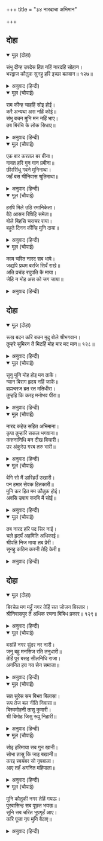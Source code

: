 +++
title = "३४ नारदाचा अभिमान"

+++


## दोहा


<details open><summary>मूल (दोहा)</summary>

संभु दीन्ह उपदेस हित नहिं नारदहि सोहान।  
भरद्वाज कौतुक सुनहु हरि इच्छा बलवान॥ १२७॥
</details>

<details><summary>अनुवाद (हिन्दी)</summary>

श्रीशिवांनी हा त्यांच्या भल्याचा उपदेश केला, परंतु नारदांना तो पटला नाही. हे भरद्वाज, आता गंमत ऐका. श्रीहरींची इच्छा मोठी बलवान आहे.॥ १२७॥
</details>

<details open><summary>मूल (चौपाई)</summary>

राम कीन्ह चाहहिं सोइ होई।  
करै अन्यथा अस नहिं कोई॥  
संभु बचन मुनि मन नहिं भाए।  
तब बिरंचि के लोक सिधाए॥
</details>

<details><summary>अनुवाद (हिन्दी)</summary>

श्रीरामचंद्रांना जे करायचे असते, तेच होते. त्याविरुद्ध करू शकेल, असाकोणीही नाही. शिवांचे बोलणे नारदांना रुचले नाही, तेव्हा ते तेथून ब्रह्मलोकी गेले.॥ १॥
</details>

<details open><summary>मूल (चौपाई)</summary>

एक बार करतल बर बीना।  
गावत हरि गुन गान प्रबीना॥  
छीरसिंधु गवने मुनिनाथा।  
जहँ बस श्रीनिवास श्रुतिमाथा॥
</details>

<details><summary>अनुवाद (हिन्दी)</summary>

एकदा गानविद्येत कुशल असलेले मुनिनाथ नारद हाती सुंदर वीणा घेऊन हरिगुण गात-गात क्षीरसागरात गेले. तेथे मूर्तिमंत वेदांततत्त्व असलेले लक्ष्मीनिवास भगवान नारायण राहातात.॥ २॥
</details>

<details open><summary>मूल (चौपाई)</summary>

हरषि मिले उठि रमानिकेता।  
बैठे आसन रिषिहि समेता॥  
बोले बिहसि चराचर राया।  
बहुते दिनन कीन्हि मुनि दाया॥
</details>

<details><summary>अनुवाद (हिन्दी)</summary>

भगवान लक्ष्मीकांत उभे राहून नारदांना आनंदाने भेटले आणि ते ऋषी नारदांसोबत आसनावर बसले. चराचराचे स्वामी भगवान हसून म्हणाले-‘हे मुनी, आज बऱ्याच दिवसांनी (येण्याची) दया केली.’॥ ३॥
</details>

<details open><summary>मूल (चौपाई)</summary>

काम चरित नारद सब भाषे।  
जद्यपि प्रथम बरजि सिवँ राखे॥  
अति प्रचंड रघुपति कै माया।  
जेहि न मोह अस को जग जाया॥
</details>

<details><summary>अनुवाद (हिन्दी)</summary>

जरी श्रीशिवांनी नारदांना पूर्वीच ‘हे सांगू नका,’ अशी सूचना केली होती, तरीही त्यांनी कामदेवाची सर्व करणी भगवंतांना सांगितली. श्रीरघुनाथांची माया मोठी प्रबळ असते. ती मोहित करू शकणार नाही, असा या जगात कोण जन्मला आहे?॥ ४॥
</details>

## दोहा


<details open><summary>मूल (दोहा)</summary>

रूख बदन करि बचन मृदु बोले श्रीभगवान।  
तुम्हरे सुमिरन तें मिटहिं मोह मार मद मान॥ १२८॥
</details>

<details><summary>अनुवाद (हिन्दी)</summary>

भगवान तटस्थपणे वरवर कोमल स्वरात म्हणाले की, ‘हे मुनिराज, तुमचे स्मरण केल्यानेही इतरांचे मोह, काम, मद व अभिमान हे नाहीसे होतात. (मग तुमच्याबद्दल काय बोलायचे?)॥
</details>

<details open><summary>मूल (चौपाई)</summary>

सुनु मुनि मोह होइ मन ताकें।  
ग्यान बिराग हृदय नहिं जाकें॥  
ब्रह्मचरज ब्रत रत मतिधीरा।  
तुम्हहि कि करइ मनोभव पीरा॥
</details>

<details><summary>अनुवाद (हिन्दी)</summary>

हे मुनी, ज्याच्या हृदयात ज्ञान-वैराग्य नसते, त्याच्या मनात मोह येतो. तुम्ही तर ब्रह्मचर्यव्रता-मध्ये तत्पर आणि मोठॺा धीरबुद्धीचे आहात. तुम्हांला कामदेव कधी त्रास देऊ शकेल काय?’॥ १॥
</details>

<details open><summary>मूल (चौपाई)</summary>

नारद कहेउ सहित अभिमाना।  
कृपा तुम्हारि सकल भगवाना॥  
करुनानिधि मन दीख बिचारी।  
उर अंकुरेउ गरब तरु भारी॥
</details>

<details><summary>अनुवाद (हिन्दी)</summary>

नारदांनी मोठॺा अभिमानाने म्हटले की, ‘भगवन! ही सर्व तुमची कृपा आहे.’ करुणानिधान भगवंतांनी मनात विचार करून पाहिले की, यांच्या मनात प्रचंड गर्वाच्या वृक्षाचा अंकुर उत्पन्न झाला आहे.॥ २॥
</details>

<details open><summary>मूल (चौपाई)</summary>

बेगि सो मैं डारिहउँ उखारी।  
पन हमार सेवक हितकारी॥  
मुनि कर हित मम कौतुक होई।  
अवसि उपाय करबि मैं सोई॥
</details>

<details><summary>अनुवाद (हिन्दी)</summary>

सेवकांचे हित करणे हे माझे ब्रीद आहे. तेव्हा मी तो अंकुर ताबडतोब उपटून टाकतो. मुनींचे कल्याण आणि माझा गंमतीचा खेळ होईल, असा उपाय आपण अवश्य करावा.॥ ३॥
</details>

<details open><summary>मूल (चौपाई)</summary>

तब नारद हरि पद सिर नाई।  
चले हृदयँ अहमिति अधिकाई॥  
श्रीपति निज माया तब प्रेरी।  
सुनहु कठिन करनी तेहि केरी॥
</details>

<details><summary>अनुवाद (हिन्दी)</summary>

तेव्हा नारद भगवंतांच्या चरणी मस्तक ठेवून निघाले. त्यांच्या मनात अभिमान अधिकच वाढला होता. तेव्हा लक्ष्मीपती भगवंतांनी आपल्या मायेला प्रेरित केले. तिची करणी किती दुस्तर असते ते पाहा.॥ ४॥
</details>

## दोहा


<details open><summary>मूल (दोहा)</summary>

बिरचेउ मग महुँ नगर तेहिं सत जोजन बिस्तार।  
श्रीनिवासपुर तें अधिक रचना बिबिध प्रकार॥ १२९॥
</details>

<details><summary>अनुवाद (हिन्दी)</summary>

तिने (हरिमायेने) वाटेत शंभर योजनांचे (चारशे कोसाचे) नगर रचले. त्या नगरातील विविध रचना विष्णूंच्या वैकुंठापेक्षाही अधिक सुंदर होत्या.॥ १२९॥
</details>

<details open><summary>मूल (चौपाई)</summary>

बसहिं नगर सुंदर नर नारी।  
जनु बहु मनसिज रति तनुधारी॥  
तेहिं पुर बसइ सीलनिधि राजा।  
अगनित हय गय सेन समाजा॥
</details>

<details><summary>अनुवाद (हिन्दी)</summary>

त्या नगरीत इतके सुंदर स्त्री-पुरुष रहात होते की, जणू कामदेव व रती हेच मानवदेह धारण केलेले असावेत. त्या नगरीत शीलनिधी नावाचा राजा रहात होता. त्याच्याकडे असंख्य घोडे, हत्ती व सैन्याची दले होती.॥ १॥
</details>

<details open><summary>मूल (चौपाई)</summary>

सत सुरेस सम बिभव बिलासा।  
रूप तेज बल नीति निवासा॥  
बिस्वमोहनी तासु कुमारी।  
श्री बिमोह जिसु रूपु निहारी॥
</details>

<details><summary>अनुवाद (हिन्दी)</summary>

त्याचे वैभव आणि विलास शंभर इंद्रांसमान होते. तो स्वतः रूप, तेज, बल आणि नीतीचे घर होता. त्याला विश्वमोहिनी नावाची एक रूपवती कन्या होती, तिचे रूप पाहून लक्ष्मीनेसुद्धा मोहित व्हावे.॥ २॥
</details>

<details open><summary>मूल (चौपाई)</summary>

सोइ हरिमाया सब गुन खानी।  
सोभा तासु कि जाइ बखानी॥  
करइ स्वयंबर सो नृपबाला।  
आए तहँ अगनित महिपाला॥
</details>

<details><summary>अनुवाद (हिन्दी)</summary>

ती सर्व गुणांची खाण भगवंतांची मायाच होती. तिच्या शोभेचे वर्णन कसे करता येईल? ती राजकुमारी स्वयंवर करू इच्छित होती. त्यासाठी तेथे अगणित राजे आले होते.॥ ३॥
</details>

<details open><summary>मूल (चौपाई)</summary>

मुनि कौतुकी नगर तेहिं गयऊ।  
पुरबासिन्ह सब पूछत भयऊ॥  
सुनि सब चरित भूपगृहँ आए।  
करि पूजा नृप मुनि बैठाए॥
</details>

<details><summary>अनुवाद (हिन्दी)</summary>

नारद मुनी कुतूहलाने त्या नगरीत गेले आणि नगरवासींयाच्याकडे त्यांनी विचारपूस केली. सर्व वार्ता ऐकल्यावर ते राजाच्या महालात आले. राजाने त्यांची पूजा करून त्यांना आसनावर बसविले.॥ ४॥
</details>
